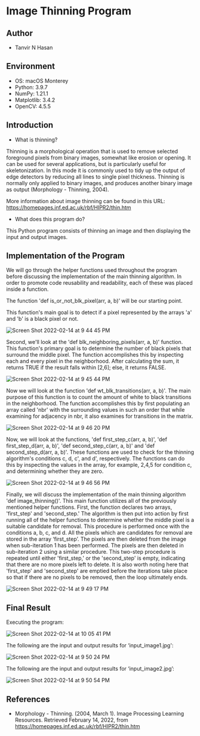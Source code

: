 # Image Thinning Program

## Author
- Tanvir N Hasan

## Environment
- OS: macOS Monterey
- Python: 3.9.7
- NumPy: 1.21.1
- Matplotlib: 3.4.2
- OpenCV: 4.5.5

## Introduction
- What is thinning?

Thinning is a morphological operation that is used to remove selected foreground pixels from binary images, somewhat like erosion or opening. It can be used for several applications, but is particularly useful for skeletonization. In this mode it is commonly used to tidy up the output of edge detectors by reducing all lines to single pixel thickness. Thinning is normally only applied to binary images, and produces another binary image as output (Morphology - Thinning, 2004).

More information about image thinning can be found in this URL: https://homepages.inf.ed.ac.uk/rbf/HIPR2/thin.htm


- What does this program do?

This Python program consists of thinning an image and then displaying the input and output images. 

## Implementation of the Program
We will go through the helper functions used throughout the program before discussing the implementation of the main thinning algorithm. In order to promote code reusability and readability, each of these was placed inside a function.

The function 'def is_or_not_blk_pixel(arr, a, b)’ will be our starting point.

This function's main goal is to detect if a pixel represented by the arrays 'a' and 'b' is a black pixel
or not.

![Screen Shot 2022-02-14 at 9 44 45 PM](https://user-images.githubusercontent.com/68251349/153982718-bd1f179e-e50a-4c82-a2b1-cd04f131d91c.png)

Second, we'll look at the 'def blk_neighboring_pixels(arr, a, b)' function. This function's primary goal is to determine the number of black pixels that surround the middle pixel. The function accomplishes this by inspecting each and every pixel in the neighborhood. After calculating the sum, it returns TRUE if the result falls within [2,6]; else, it returns FALSE.

![Screen Shot 2022-02-14 at 9 45 44 PM](https://user-images.githubusercontent.com/68251349/153982804-94e761e8-ddff-4f76-ad4e-7f8029c12ae3.png)

Now we will look at the function 'def wt_blk_transitions(arr, a, b)'. The main purpose of this function is to count the amount of white to black transitions in the neighborhood. The function accomplishes this by first populating an array called 'nbr' with the surrounding values in such an order that while examining for adjacency in nbr, it also examines for transitions in the matrix.

![Screen Shot 2022-02-14 at 9 46 20 PM](https://user-images.githubusercontent.com/68251349/153982855-2eea50b5-c4fc-4ada-a911-5109f5c2bcc9.png)

Now, we will look at the functions, 'def first_step_c(arr, a, b)', 'def first_step_d(arr, a, b)', 'def second_step_c(arr, a, b)' and 'def second_step_d(arr, a, b)'. These functions are used to check for the thinning algorithm's conditions c, d, c', and d', respectively. The functions can do this by inspecting the values in the array, for example, 2,4,5 for condition c, and determining whether they are zero.

![Screen Shot 2022-02-14 at 9 46 56 PM](https://user-images.githubusercontent.com/68251349/153982934-542bbad4-8b98-48f0-85bf-673ad3584e27.png)

Finally, we will discuss the implementation of the main thinning algorithm 'def image_thinning()'. This main function utilizes all of the previously mentioned helper functions. First, the function declares two arrays, 'first_step' and 'second_step.' The algorithm is then put into action by first running all of the helper functions to determine whether the middle pixel is a suitable candidate for removal. This procedure is performed once with the conditions a, b, c, and d. All the pixels which are candidates for removal are stored in the array ‘first_step’. The pixels are then deleted from the image when sub-iteration 1 has been performed. The pixels are then deleted in sub-iteration 2 using a similar procedure. This two-step procedure is repeated until either 'first_step,' or the 'second_step' is empty, indicating that there are no more pixels left to delete. It is also worth noting here that 'first_step' and 'second_step' are emptied before the iterations take place so that if there are no pixels to be removed, then the loop ultimately ends.

![Screen Shot 2022-02-14 at 9 49 17 PM](https://user-images.githubusercontent.com/68251349/153983201-173b42e0-798c-47a6-b2ce-b1c71b827514.png)


## Final Result

Executing the program:

![Screen Shot 2022-02-14 at 10 05 41 PM](https://user-images.githubusercontent.com/68251349/153984982-83a32484-e8b1-4a01-9445-6007195aed44.png)

The following are the input and output results for ‘input_image1.jpg':

![Screen Shot 2022-02-14 at 9 50 24 PM](https://user-images.githubusercontent.com/68251349/153983321-78371d8e-3858-410f-b635-970b2590f43f.png)

The following are the input and output results for ‘input_image2.jpg’:

![Screen Shot 2022-02-14 at 9 50 54 PM](https://user-images.githubusercontent.com/68251349/153983358-bbebce5d-9ed9-4438-be03-292a530e47a6.png)


## References

- Morphology - Thinning. (2004, March 1). Image Processing Learning Resources. Retrieved February 14, 2022, from https://homepages.inf.ed.ac.uk/rbf/HIPR2/thin.htm


